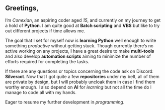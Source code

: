 ## Greetings,

I’m *Conexian*, an aspiring coder aged *15*, and currently on my journey to get a hold of **Python**. I am quite good at **Batch scripting** and **VBS** but like to try out different projects if time allows me.

The goal that I set for myself now is **learning Python** well enough to write something *productive* without getting stuck. Though currently there’s no active working on any projects, I have a great desire to make **multi-tools** and also develop **automation scripts** aiming to minimize the number of efforts required for completing the tasks.

If there are any questions or topics concerning the code ask on Discord: **Silveract**. Now that I got quite a few **repositories** under my belt, all of them are private by design, but I will probably uncloak them in case I find them worthy enough. I also depend on **AI** for *learning* but not all the time do I manage to code all with my hands.

Eager to resume my further development in *programming*.
